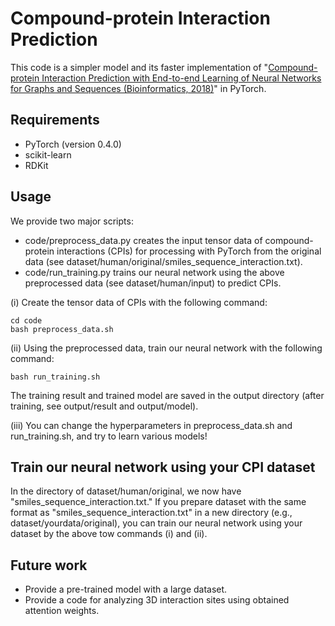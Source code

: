 # Compound-protein Interaction Prediction

This code is a simpler model and its faster implementation of
"[Compound-protein Interaction Prediction with End-to-end Learning of Neural Networks for Graphs and Sequences (Bioinformatics, 2018)](https://academic.oup.com/bioinformatics/advance-article-abstract/doi/10.1093/bioinformatics/bty535/5050020?redirectedFrom=PDF)" in PyTorch.


## Requirements

- PyTorch (version 0.4.0)
- scikit-learn
- RDKit


## Usage

We provide two major scripts:

- code/preprocess_data.py creates the input tensor data of compound-protein interactions (CPIs) for processing with PyTorch from the original data (see dataset/human/original/smiles_sequence_interaction.txt).
- code/run_training.py trains our neural network using the above preprocessed data (see dataset/human/input) to predict CPIs.

(i) Create the tensor data of CPIs with the following command:
```
cd code
bash preprocess_data.sh
```

(ii) Using the preprocessed data, train our neural network with the following command:
```
bash run_training.sh
```

The training result and trained model are saved in the output directory (after training, see output/result and output/model).

(iii) You can change the hyperparameters in preprocess_data.sh and run_training.sh, and try to learn various models!


## Train our neural network using your CPI dataset
In the directory of dataset/human/original, we now have "smiles_sequence_interaction.txt." If you prepare dataset with the same format as "smiles_sequence_interaction.txt" in a new directory (e.g., dataset/yourdata/original), you can train our neural network using your dataset by the above tow commands (i) and (ii).


## Future work

- Provide a pre-trained model with a large dataset.
- Provide a code for analyzing 3D interaction sites using obtained attention weights.
